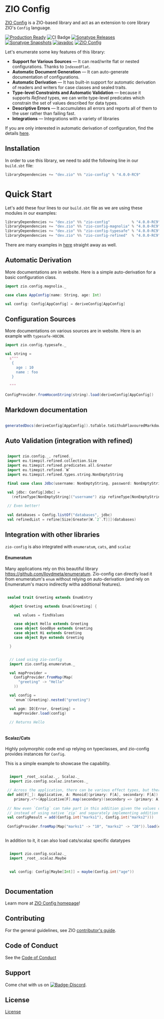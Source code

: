 [//]: # (This file was autogenerated using `zio-sbt-website` plugin via `sbt generateReadme` command.)
[//]: # (So please do not edit it manually. Instead, change "docs/index.md" file or sbt setting keys)
[//]: # (e.g. "readmeDocumentation" and "readmeSupport".)

# ZIO Config

[ZIO Config](https://zio.dev/zio-config/) is a ZIO-based library and act as an extension to core library ZIO's `Config` language.


[![Production Ready](https://img.shields.io/badge/Project%20Stage-Production%20Ready-brightgreen.svg)](https://github.com/zio/zio/wiki/Project-Stages) ![CI Badge](https://github.com/zio/zio-config/workflows/CI/badge.svg) [![Sonatype Releases](https://img.shields.io/nexus/r/https/oss.sonatype.org/dev.zio/zio-config_2.13.svg?label=Sonatype%20Release)](https://oss.sonatype.org/content/repositories/releases/dev/zio/zio-config_2.13/) [![Sonatype Snapshots](https://img.shields.io/nexus/s/https/oss.sonatype.org/dev.zio/zio-config_2.13.svg?label=Sonatype%20Snapshot)](https://oss.sonatype.org/content/repositories/snapshots/dev/zio/zio-config_2.13/) [![javadoc](https://javadoc.io/badge2/dev.zio/zio-config-docs_2.13/javadoc.svg)](https://javadoc.io/doc/dev.zio/zio-config-docs_2.13) [![ZIO Config](https://img.shields.io/github/stars/zio/zio-config?style=social)](https://github.com/zio/zio-config)

Let's enumerate some key features of this library:

- **Support for Various Sources** — It can read/write flat or nested configurations. Thanks to `IndexedFlat`.
- **Automatic Document Generation** — It can auto-generate documentation of configurations.
- **Automatic Derivation** — It has built-in support for automatic derivation of readers and writers for case classes and sealed traits.
- **Type-level Constraints and Automatic Validation** — because it supports _Refined_ types, we can write type-level predicates which constrain the set of values described for data types.
- **Descriptive Errors** — It accumulates all errors and reports all of them to the user rather than failing fast.
- **Integrations** — Integrations with a variety of libraries


If you are only interested in automatic derivation of configuration, find the details [here](http://zio.dev/zio-config/automatic-derivation-of-config-descriptor).

## Installation

In order to use this library, we need to add the following line in our `build.sbt` file:

```scala
libraryDependencies += "dev.zio" %% "zio-config" % "4.0.0-RC9" 
```

# Quick Start

Let's add these four lines to our `build.sbt` file as we are using these modules in our examples:

```scala
libraryDependencies += "dev.zio" %% "zio-config"          % "4.0.0-RC9"
libraryDependencies += "dev.zio" %% "zio-config-magnolia" % "4.0.0-RC9"
libraryDependencies += "dev.zio" %% "zio-config-typesafe" % "4.0.0-RC9"
libraryDependencies += "dev.zio" %% "zio-config-refined"  % "4.0.0-RC9"
```

There are many examples in [here](https://github.com/zio/zio-config/tree/master/examples/shared/src/main/scala/zio/config/examples) straight away as well.

## Automatic Derivation

More documentations are in website. Here is a simple auto-derivation for a basic configuration class.


```scala
import zio.config.magnolia._

case class AppConfig(name: String, age: Int)

val config: Config[AppConfig] = deriveConfig[AppConfig]

```

## Configuration Sources

More documentations on various sources are in website. Here is an example with `typesafe-HOCON`. 

```scala
import zio.config.typesafe._

val string = 
  s"""
   {
     age : 10
     name : foo
   }
  
  """
  
ConfigProvider.fromHoconString(string).load(deriveConfig[AppConfig])

```

## Markdown documentation

```scala

generatedDocs(deriveConfig[AppConfig]).toTable.toGithubFlavouredMarkdown

```

## Auto Validation (integration with refined)

```scala

 import zio.config._, refined._
 import eu.timepit.refined.collection.Size
 import eu.timepit.refined.predicates.all.Greater
 import eu.timepit.refined.`W`
 import eu.timepit.refined.types.string.NonEmptyString

 final case class Jdbc(username: NonEmptyString, password: NonEmptyString)

 val jdbc: Config[Jdbc] =
   (refineType[NonEmptyString]("username") zip refineType[NonEmptyString]("password")).to[Jdbc]
   
 // Even better!
 
 val databases = Config.listOf("databases", jdbc)
 val refinedList = refine[Size[Greater[W.`2`.T]]](databases)

```

## Integration with other libraries

`zio-config` is also integrated with `enumeratum`, `cats`, and `scalaz`

#### Enumeratum

Many applications rely on this beautiful library https://github.com/lloydmeta/enumeratum.
Zio-config can directly load it from enumeratum's `enum` without relying on auto-derivation (and rely on Enumeratum's macro indirectly witha additional features).

```scala

 sealed trait Greeting extends EnumEntry

  object Greeting extends Enum[Greeting] {

    val values = findValues

    case object Hello extends Greeting
    case object GoodBye extends Greeting
    case object Hi extends Greeting
    case object Bye extends Greeting

  }


  // Load using zio-config
  import zio.config.enumeratum._

  val mapProvider =
    ConfigProvider.fromMap(Map(
      "greeting" -> "Hello"
    ))

  val config =
    `enum`(Greeting).nested("greeting")

  val pgm: IO[Error, Greeting] =
    mapProvider.load(config)
    
  // Returns Hello  
    

```

#### Scalaz/Cats

Highly polymorphic code end up relying on
typeclasses, and zio-config provides instances for `Config`.

This is a simple example to showcase the capability.

```scala

  import _root_.scalaz._, Scalaz._
  import zio.config.scalaz.instances._

 // Across the application, there can be various effect types, but there is only one addition!
 def add[F[_]: Applicative, A: Monoid](primary: F[A], secondary: F[A]): F[A] =
    primary.<*>(Applicative[F].map(secondary)(secondary => (primary: A) => primary.mappend(secondary)))
    
 // Now even `Config` can take part in this addition given the values of config parameters should be Monoid,
 // instead of using native `zip` and separately implementing addition for various types
 val configResult = add(Config.int("marks1"), Config.int("marks2")))
 
 ConfigProvider.fromMap(Map("marks1" -> "10", "marks2" -> "20")).load(configResult) // returns 30
 

```

In addition to it, it can also load cats/scalaz specific datatypes

```scala

  import zio.config.scalaz._
  import _root_.scalaz.Maybe

  
  val config: Config[Maybe[Int]] = maybe(Config.int("age"))
  
```

## Documentation

Learn more at [ZIO Config homepage](https://zio.dev/zio-config/)!

## Contributing

For the general guidelines, see ZIO [contributor's guide](https://zio.dev/about/contributing).

## Code of Conduct

See the [Code of Conduct](https://zio.dev/about/code-of-conduct)

## Support

Come chat with us on [![Badge-Discord]][Link-Discord].

[Badge-Discord]: https://img.shields.io/discord/629491597070827530?logo=discord "chat on discord"
[Link-Discord]: https://discord.gg/2ccFBr4 "Discord"

## License

[License](LICENSE)
